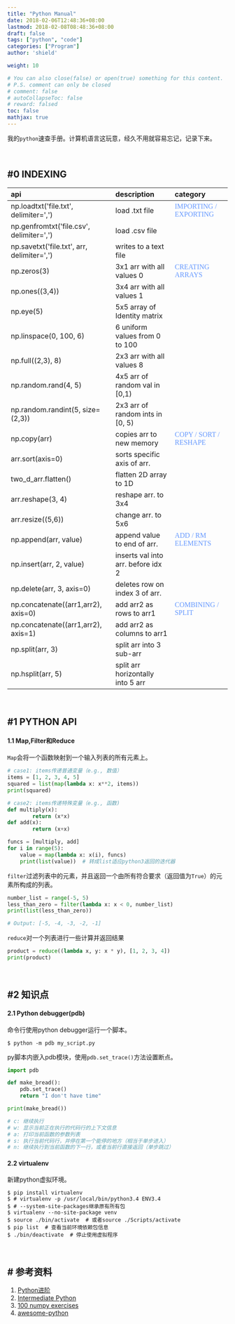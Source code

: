 ```yaml
---
title: "Python Manual"
date: 2018-02-06T12:48:36+08:00
lastmod: 2018-02-08T08:48:36+08:00
draft: false
tags: ["python", "code"]
categories: ["Program"]
author: 'shield'

weight: 10

# You can also close(false) or open(true) something for this content.
# P.S. comment can only be closed
# comment: false
# autoCollapseToc: false
# reward: falsed
toc: false
mathjax: true
---
```


我的`python`速查手册。计算机语言这玩意，经久不用就容易忘记，记录下来。

<!--more-->
<br>

## #0 **INDEXING**
| api           | description        | category          |
|:--------------|:-------------------|:------------------|
| np.loadtxt('file.txt', delimiter=',') | load .txt file | <font face='Times New Roman' color='#6699ff'>IMPORTING / EXPORTING</font> |
| np.genfromtxt('file.csv', delimiter=',') | load .csv file | |
| np.savetxt('file.txt', arr, delimiter=',') | writes to a text file | |
| np.zeros(3) | 3x1 arr with all values 0 | <font face='Times New Roman' color='#6699ff'>CREATING ARRAYS</font> |
| np.ones((3,4)) | 3x4 arr with all values 1 | |
| np.eye(5) | 5x5 array of Identity matrix| |
| np.linspace(0, 100, 6) | 6 uniform values from 0 to 100 | |
| np.full((2,3), 8) | 2x3 arr with all values 8 | |
| np.random.rand(4, 5) | 4x5 arr of random val in [0,1) | |
| np.random.randint(5, size=(2,3)) | 2x3 arr of random ints in [0, 5) | |
| np.copy(arr) | copies arr to new memory | <font face='Times New Roman' color='#6699ff'>COPY / SORT / RESHAPE</font> |
| arr.sort(axis=0) | sorts specific axis of arr. | |
| two_d_arr.flatten() | flatten 2D array to 1D | |
| arr.reshape(3, 4) | reshape arr. to 3x4 | |
| arr.resize((5,6)) | change arr. to 5x6  | |
| np.append(arr, value) | append value to end of arr. | <font face='Times New Roman' color='#6699ff'>ADD / RM ELEMENTS</font> |
| np.insert(arr, 2, value) | inserts val into arr. before idx 2 | |
| np.delete(arr, 3, axis=0) | deletes row on index 3 of arr. | |
| np.concatenate((arr1,arr2), axis=0) | add arr2 as rows to arr1 | <font face='Times New Roman' color='#6699ff'>COMBINING / SPLIT</font> |
| np.concatenate((arr1,arr2), axis=1) | add arr2 as columns to arr1 | |
| np.split(arr, 3) | split arr into 3 sub-arr | |
| np.hsplit(arr, 5) | split arr horizontally into 5 arr | |

<br>

## #1 **PYTHON API**
#### **1.1 Map,Filter和Reduce**
`Map`会将一个函数映射到一个输入列表的所有元素上。
```python
# case1: items传递普通变量（e.g., 数值）
items = [1, 2, 3, 4, 5]
squared = list(map(lambda x: x**2, items))
print(squared)

# case2: items传递特殊变量（e.g., 函数)
def multiply(x):
        return (x*x)
def add(x):
        return (x+x)

funcs = [multiply, add]
for i in range(5):
    value = map(lambda x: x(i), funcs)
    print(list(value))  # 转成list适应python3返回的迭代器
```
`filter`过滤列表中的元素，并且返回一个由所有符合要求（返回值为`True`）的元素所构成的列表。
```python
number_list = range(-5, 5)
less_than_zero = filter(lambda x: x < 0, number_list)
print(list(less_than_zero)) 

# Output: [-5, -4, -3, -2, -1]
```
`reduce`对一个列表进行一些计算并返回结果
```python
product = reduce((lambda x, y: x * y), [1, 2, 3, 4])
print(product)
```

<br>

## #2 **知识点**
#### **2.1 Python debugger(pdb)**
命令行使用python debugger运行一个脚本。
```shell
$ python -m pdb my_script.py
```
py脚本内嵌入pdb模块，使用`pdb.set_trace()`方法设置断点。
```python
import pdb

def make_bread():
    pdb.set_trace()
    return "I don't have time"

print(make_bread())

# c: 继续执行
# w: 显示当前正在执行的代码行的上下文信息
# a: 打印当前函数的参数列表
# s: 执行当前代码行，并停在第一个能停的地方（相当于单步进入）
# n: 继续执行到当前函数的下一行，或者当前行直接返回（单步跳过）
```

#### **2.2 virtualenv**
新建python虚拟环境。
```shell
$ pip install virtualenv
$ # virtualenv -p /usr/local/bin/python3.4 ENV3.4
$ # --system-site-packages继承原有所有包
$ virtualenv --no-site-package venv
$ source ./bin/activate  # 或者source ./Scripts/activate
$ pip list  # 查看当前环境依赖包信息
$ ./bin/deactivate  # 停止使用虚拟程序
```

<br>

## # **参考资料**
1. [Python进阶](http://docs.pythontab.com/interpy/)
2. [Intermediate Python](http://book.pythontips.com/en/latest/)
3. [100 numpy exercises](https://github.com/rougier/numpy-100/blob/master/100%20Numpy%20exercises.md)
4. [awesome-python](https://github.com/vinta/awesome-python)

<br>
